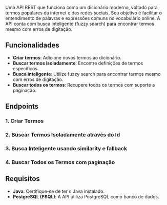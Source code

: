 Uma API REST que funciona como um dicionário moderno, voltado para termos populares da internet e das redes sociais. Seu objetivo é facilitar o entendimento de palavras e expressões comuns no vocabulário online. A API conta com busca inteligente (fuzzy search) para encontrar termos mesmo com erros de digitação.

## Funcionalidades

- **Criar termos**: Adicione novos termos ao dicionário.
- **Buscar termos isoladamente**: Encontre definições de termos específicos.
- **Busca inteligente**: Utilize fuzzy search para encontrar termos mesmo com erros de digitação.
- **Buscar todos os termos**: Recupere todos os termos com suporte a paginação.

## Endpoints

### 1. Criar Termos

### 2. Buscar Termos Isoladamente através do Id 

### 3. Busca Inteligente usando similarity e fallback

### 4. Buscar Todos os Termos com paginação

## Requisitos

- **Java**: Certifique-se de ter o Java instalado.
- **PostgreSQL (PSQL)**: A API utiliza PostgreSQL como banco de dados.
